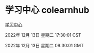 # 学习中心 colearnhub
[学习中心](http://59.174.9.30:56308/colearnhub/)

2022年 12月 13日 星期二 17:30:01 CST

2022年 12月 13日 星期二 09:30:01 GMT
